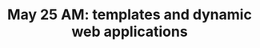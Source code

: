 ---
title: 'May 25 AM: templates and dynamic web applications'
description:
  "see above"
prev: /chapter7
next: null
type: chapter
id: 8
---